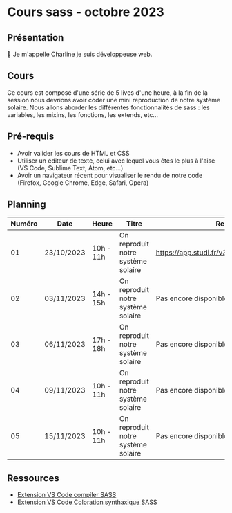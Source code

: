 # Cours sass - octobre 2023

## Présentation

👋 Je m'appelle Charline je suis développeuse web.

## Cours

Ce cours est composé d'une série de 5 lives d'une heure, à la fin de la session nous devrions avoir coder une mini reproduction de notre système solaire.
Nous allons aborder les différentes fonctionnalités de sass : les variables, les mixins, les fonctions, les extends, etc...

## Pré-requis

- Avoir valider les cours de HTML et CSS
- Utiliser un éditeur de texte, celui avec lequel vous êtes le plus à l'aise (VS Code, Sublime Text, Atom, etc...)
- Avoir un navigateur récent pour visualiser le rendu de notre code (Firefox, Google Chrome, Edge, Safari, Opera)

## Planning

| Numéro | Date       | Heure     | Titre                              | Replay                                      |
| ------ | ---------- | --------- | ---------------------------------- | ------------------------------------------- |
| 01     | 23/10/2023 | 10h - 11h | On reproduit notre système solaire | https://app.studi.fr/v3/events/57769/replay |
| 02     | 03/11/2023 | 14h - 15h | On reproduit notre système solaire | Pas encore disponible                       |
| 03     | 06/11/2023 | 17h - 18h | On reproduit notre système solaire | Pas encore disponible                       |
| 04     | 09/11/2023 | 10h - 11h | On reproduit notre système solaire | Pas encore disponible                       |
| 05     | 15/11/2023 | 10h - 11h | On reproduit notre système solaire | Pas encore disponible                       |

## Ressources

- [Extension VS Code compiler SASS](https://marketplace.visualstudio.com/items?itemName=glenn2223.live-sass)
- [Extension VS Code Coloration synthaxique SASS](https://marketplace.visualstudio.com/items?itemName=Syler.sass-indented)
